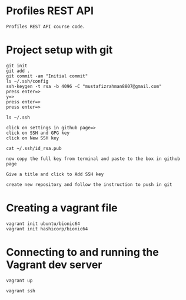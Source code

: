 # Profiles REST API

    Profiles REST API course code.

# Project setup with git

    git init 
    git add .
    git commit -am "Initial commit"
    ls ~/.ssh/config
    ssh-keygen -t rsa -b 4096 -C "mustafizrahman8807@gmail.com"
    press enter=>
    y=>
    press enter=>
    press enter=>

    ls ~/.ssh

    click on settings in github page=>
    click on SSH and GPG key
    click on New SSH key

    cat ~/.ssh/id_rsa.pub

    now copy the full key from terminal and paste to the box in github page

    Give a title and click to Add SSH key

    create new repository and follow the instruction to push in git




# Creating a vagrant file

    vagrant init ubuntu/bionic64
    vagrant init hashicorp/bionic64

# Connecting to and running the Vagrant dev server

    vagrant up

    vagrant ssh